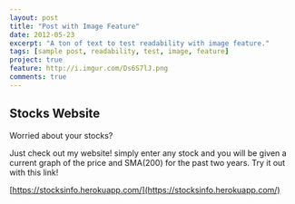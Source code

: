 ```yaml
---
layout: post
title: "Post with Image Feature"
date: 2012-05-23
excerpt: "A ton of text to test readability with image feature."
tags: [sample post, readability, test, image, feature]
project: true
feature: http://i.imgur.com/Ds6S7lJ.png
comments: true
---
```


## Stocks Website ##
Worried about your stocks?

Just check out my website! simply enter any stock and you will be given a current graph of the price and SMA(200) for the past two years. Try it out with this link!

[https://stocksinfo.herokuapp.com/](https://stocksinfo.herokuapp.com/)
